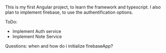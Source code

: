 This is my first Angular project, to learn the framework and typescript. 
I also plan to implement firebase, to use the authentification options.

ToDo:

- Implement Auth service
- Implement Note Service


Questions:
when and how do i initialize firebaseApp?
